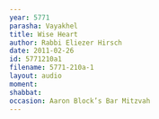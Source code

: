 ```yaml
---
year: 5771
parasha: Vayakhel
title: Wise Heart
author: Rabbi Eliezer Hirsch
date: 2011-02-26
id: 5771210a1
filename: 5771-210a-1
layout: audio
moment: 
shabbat: 
occasion: Aaron Block’s Bar Mitzvah
---
```

